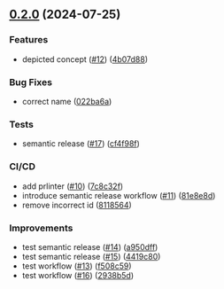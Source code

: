 ## [0.2.0](https://github.com/kuchtek/budget-bot/compare/v0.1.3...v0.2.0) (2024-07-25)


### Features

* depicted concept ([#12](https://github.com/kuchtek/budget-bot/issues/12)) ([4b07d88](https://github.com/kuchtek/budget-bot/commit/4b07d880ea7604c02e240e5e8c76ddd87b5573d3))


### Bug Fixes

* correct name ([022ba6a](https://github.com/kuchtek/budget-bot/commit/022ba6a70c2ecffb61bad462e04d89992b8968c9))


### Tests

* semantic release ([#17](https://github.com/kuchtek/budget-bot/issues/17)) ([cf4f98f](https://github.com/kuchtek/budget-bot/commit/cf4f98f131e3c3c28b3af82632f8dba2e04981dd))


### CI/CD

* add prlinter ([#10](https://github.com/kuchtek/budget-bot/issues/10)) ([7c8c32f](https://github.com/kuchtek/budget-bot/commit/7c8c32f4a4aa85f7427c7b5a0c25cf7ee8c2cca9))
* introduce semantic release workflow ([#11](https://github.com/kuchtek/budget-bot/issues/11)) ([81e8e8d](https://github.com/kuchtek/budget-bot/commit/81e8e8d2fbe3e50965ab83ef2dad04e760ae8100))
* remove incorrect id ([8118564](https://github.com/kuchtek/budget-bot/commit/811856415981ebb1e48a8338bf4e052d80cc654e))


### Improvements

* test semantic release ([#14](https://github.com/kuchtek/budget-bot/issues/14)) ([a950dff](https://github.com/kuchtek/budget-bot/commit/a950dff062563e9c53e56c0aca0f3eccc8629f19))
* test semantic release ([#15](https://github.com/kuchtek/budget-bot/issues/15)) ([4419c80](https://github.com/kuchtek/budget-bot/commit/4419c80c1706b494fe41e99be9f5b77ca51c577c))
* test workflow ([#13](https://github.com/kuchtek/budget-bot/issues/13)) ([f508c59](https://github.com/kuchtek/budget-bot/commit/f508c599d6cc43c11880f1c969e43cd6d2377fc5))
* test workflow ([#16](https://github.com/kuchtek/budget-bot/issues/16)) ([2938b5d](https://github.com/kuchtek/budget-bot/commit/2938b5d40316d9ca321ac33ed5db507b113350c9))

